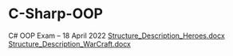 # C-Sharp-OOP
C# OOP Exam – 18 April 2022
[Structure_Description_Heroes.docx](https://github.com/VasilLozev/C-Sharp-OOP/files/9079622/Structure_Description_Heroes.docx)
[Structure_Description_WarCraft.docx](https://github.com/VasilLozev/C-Sharp-OOP/files/9079624/Structure_Description_WarCraft.docx)
